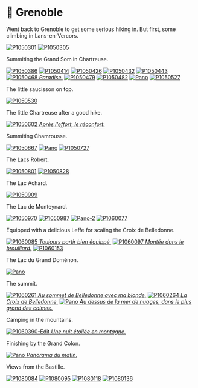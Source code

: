 # 🚠 Grenoble

Went back to Grenoble to get some serious hiking in. But first, some
climbing in Lans-en-Vercors.

[![P1050301](/photos/hd/P1050301.jpg)](/photos/P1050301.md)
[![P1050305](/photos/hd/P1050305.jpg)](/photos/P1050305.md)

Summiting the Grand Som in Chartreuse.

[![P1050386](/photos/hd/P1050386.jpg)](/photos/P1050386.md)
[![P1050414](/photos/hd/P1050414.jpg)](/photos/P1050414.md)
[![P1050426](/photos/hd/P1050426.jpg)](/photos/P1050426.md)
[![P1050432](/photos/hd/P1050432.jpg)](/photos/P1050432.md)
[![P1050443](/photos/hd/P1050443.jpg)](/photos/P1050443.md)
[![P1050468](/photos/hd/P1050468.jpg) *Paradise.*](/photos/P1050468.md)
[![P1050479](/photos/hd/P1050479.jpg)](/photos/P1050479.md)
[![P1050482](/photos/hd/P1050482.jpg)](/photos/P1050482.md)
[![Pano](/photos/hd/P1050488-Pano.jpg)](/photos/P1050488-Pano.md)
[![P1050527](/photos/hd/P1050527.jpg)](/photos/P1050527.md)

The little saucisson on top.

[![P1050530](/photos/hd/P1050530.jpg)](/photos/P1050530.md)

The little Chartreuse after a good hike.

[![P1050602](/photos/hd/P1050602.jpg) *Après l'effort, le réconfort.*](/photos/P1050602.md)

Summiting Chamrousse.

[![P1050667](/photos/hd/P1050667.jpg)](/photos/P1050667.md)
[![Pano](/photos/hd/P1050702-Pano.jpg)](/photos/P1050702-Pano.md)
[![P1050727](/photos/hd/P1050727.jpg)](/photos/P1050727.md)

The Lacs Robert.

[![P1050801](/photos/hd/P1050801.jpg)](/photos/P1050801.md)
[![P1050828](/photos/hd/P1050828.jpg)](/photos/P1050828.md)

The Lac Achard.

[![P1050909](/photos/hd/P1050909.jpg)](/photos/P1050909.md)

The Lac de Monteynard.

[![P1050970](/photos/hd/P1050970.jpg)](/photos/P1050970.md)
[![P1050987](/photos/hd/P1050987.jpg)](/photos/P1050987.md)
[![Pano-2](/photos/hd/P1060024-Pano.jpg)](/photos/P1060024-Pano.md)
[![P1060077](/photos/hd/P1060077.jpg)](/photos/P1060077.md)

Equipped with a delicious Leffe for scaling the Croix de Belledonne.

[![P1060085](/photos/hd/P1060085.jpg) *Toujours partir bien équippé.*](/photos/P1060085.md)
[![P1060097](/photos/hd/P1060097.jpg) *Montée dans le brouillard.*](/photos/P1060097.md)
[![P1060153](/photos/hd/P1060153.jpg)](/photos/P1060153.md)

The Lac du Grand Domènon.

[![Pano](/photos/hd/P1060158-Pano.jpg)](/photos/P1060158-Pano.md)

The summit.

[![P1060261](/photos/hd/P1060261.jpg) *Au sommet de Belledonne avec ma blonde.*](/photos/P1060261.md)
[![P1060264](/photos/hd/P1060264.jpg) *La Croix de Belledonne.*](/photos/P1060264.md)
[![Pano](/photos/hd/P1060265-Pano.jpg) *Au dessus de la mer de nuages, dans le plus grand des calmes.* ](/photos/P1060265-Pano.md)

Camping in the mountains.

[![P1060390-Edit](/photos/hd/P1060390-Edit.jpg) *Une nuit étoilée en montagne.*](/photos/P1060390-Edit.md)

Finishing by the Grand Colon.

[![Pano](/photos/hd/P1060434-Pano.jpg) *Panorama du matin.*](/photos/P1060434-Pano.md)

Views from the Bastille.

[![P1080084](/photos/hd/P1080084.jpg)](/photos/P1080084.md)
[![P1080095](/photos/hd/P1080095.jpg)](/photos/P1080095.md)
[![P1080118](/photos/hd/P1080118.jpg)](/photos/P1080118.md)
[![P1080136](/photos/hd/P1080136.jpg)](/photos/P1080136.md)
